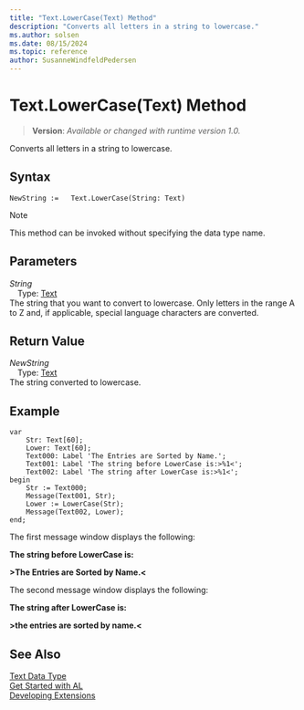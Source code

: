 ```yaml
---
title: "Text.LowerCase(Text) Method"
description: "Converts all letters in a string to lowercase."
ms.author: solsen
ms.date: 08/15/2024
ms.topic: reference
author: SusanneWindfeldPedersen
---
```

[//]: # (START>DO_NOT_EDIT)
[//]: # (IMPORTANT:Do not edit any of the content between here and the END>DO_NOT_EDIT.)
[//]: # (Any modifications should be made in the .xml files in the ModernDev repo.)
# Text.LowerCase(Text) Method
> **Version**: _Available or changed with runtime version 1.0._

Converts all letters in a string to lowercase.


## Syntax
```AL
NewString :=   Text.LowerCase(String: Text)
```
> [!NOTE]
> This method can be invoked without specifying the data type name.
## Parameters
*String*  
&emsp;Type: [Text](text-data-type.md)  
The string that you want to convert to lowercase. Only letters in the range A to Z and, if applicable, special language characters are converted.  


## Return Value
*NewString*  
&emsp;Type: [Text](text-data-type.md)  
The string converted to lowercase.


[//]: # (IMPORTANT: END>DO_NOT_EDIT)

## Example  

```al
var
    Str: Text[60];
    Lower: Text[60];
    Text000: Label 'The Entries are Sorted by Name.';
    Text001: Label 'The string before LowerCase is:>%1<';
    Text002: Label 'The string after LowerCase is:>%1<';
begin
    Str := Text000;  
    Message(Text001, Str);  
    Lower := LowerCase(Str);  
    Message(Text002, Lower);  
end;
```  
  
 The first message window displays the following:  
  
 **The string before LowerCase is:**  
  
 **>The Entries are Sorted by Name.\<**  
  
 The second message window displays the following:  
  
 **The string after LowerCase is:**  
  
 **>the entries are sorted by name.\<**  
  

## See Also
[Text Data Type](text-data-type.md)  
[Get Started with AL](../../devenv-get-started.md)  
[Developing Extensions](../../devenv-dev-overview.md)